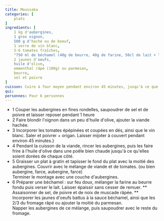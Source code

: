 ```yaml
---
title: Moussaka
categories: [
    plats
]
ingredients: [
    1 kg d'aubergines,
    1 gros oignon,
    500 g d'haché ou de boeuf,
    1 verre de vin blanc,
    5-6 tomates fraîches,
    "750 ml de béchamel (40g de beurre, 40g de farine, 50cl de lait + laurier)",
    2 jaunes d'oeufs,
    huile d'olive,
    emmenthal râpé (100g) ou parmesan,
    beurre,
    sel et poivre 
]
cuisson: Cuire à four moyen pendant environ 45 minutes, jusqu'à ce que le gratin soit bien doré. 
qui: 
personnes: Pour 6 personnes
---
```


* 1 Couper les aubergines en fines rondelles, saupoudrer de sel et de poivre et laisser reposer pendant 1 heure
* 2 Faire blondir l'oignon dans un peu d'huile d'olive, ajouter la viande hachée.
* 3 Incorporer les tomates épépinées et coupées en dés, ainsi que le vin blanc. Saler et poivrer + origan. Laisser mijoter à couvert pendant environ 45 minutes.}
* 4 Pendant la cuisson de la viande, rincer les aubergines, puis les faire frire à l'huile d'olive dans une poêle bien chaude jusqu'à ce qu'elles soient dorées de chaque côté.
* 5 Graisser un plat à gratin et tapisser le fond du plat avec la moitié des aubergines.
Couvrir avec le mélange de viande et de tomates. (ou bien aubergine, farce, aubergine, farce)<br>
Terminer le montage avec une couche d'aubergines.
* 6 Préparer une béchamel : sur feu doux, mélanger la farine au beurre fondu puis verser le lait. Laisser épaissir sans cesser de remuer. ** Assaisonner de sel, de poivre et de noix de muscade râpée.
** Incorporer les jaunes d'oeufs battus à la sauce béchamel, ainsi que les 2/3 du fromage râpé ou ajouter la moitié du parmesan.<br>
Napper les aubergines de ce mélange, puis saupoudrer avec le reste du fromage.
